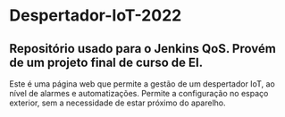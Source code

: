 # Despertador-IoT-2022
Repositório usado para o Jenkins QoS. Provém de um projeto final de curso de EI.
---
Este é uma página web que permite a gestão de um despertador IoT, ao nível de alarmes e automatizações.
Permite a configuração no espaço exterior, sem a necessidade de estar próximo do aparelho.
